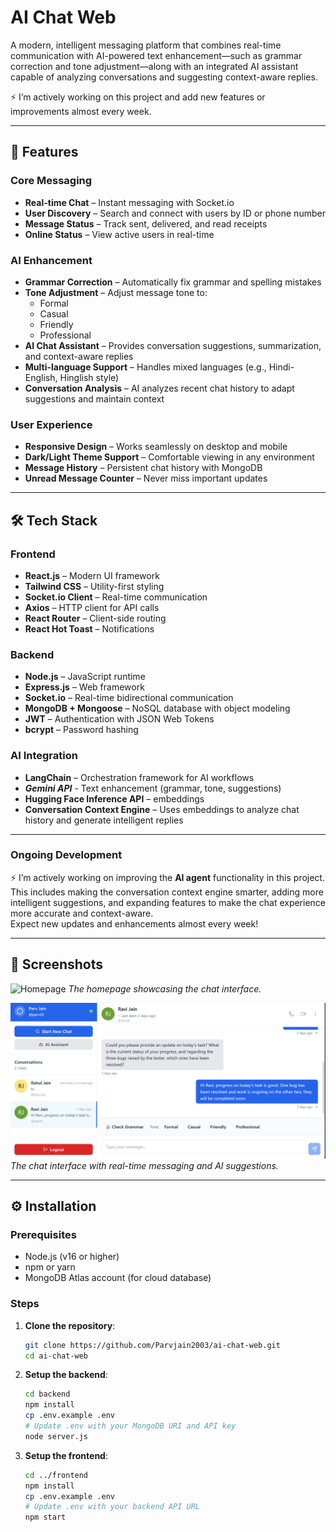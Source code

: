 # AI Chat Web

A modern, intelligent messaging platform that combines real-time communication with AI-powered text enhancement—such as grammar correction and tone adjustment—along with an integrated AI assistant capable of analyzing conversations and suggesting context-aware replies.

⚡ I’m actively working on this project and add new features or improvements almost every week.

---

## 🚀 Features

### Core Messaging
- **Real-time Chat** – Instant messaging with Socket.io  
- **User Discovery** – Search and connect with users by ID or phone number  
- **Message Status** – Track sent, delivered, and read receipts  
- **Online Status** – View active users in real-time  

### AI Enhancement
- **Grammar Correction** – Automatically fix grammar and spelling mistakes  
- **Tone Adjustment** – Adjust message tone to:  
  - Formal  
  - Casual  
  - Friendly  
  - Professional  
- **AI Chat Assistant** – Provides conversation suggestions, summarization, and context-aware replies  
- **Multi-language Support** – Handles mixed languages (e.g., Hindi-English, Hinglish style)  
- **Conversation Analysis** – AI analyzes recent chat history to adapt suggestions and maintain context  

### User Experience
- **Responsive Design** – Works seamlessly on desktop and mobile  
- **Dark/Light Theme Support** – Comfortable viewing in any environment  
- **Message History** – Persistent chat history with MongoDB  
- **Unread Message Counter** – Never miss important updates  

---

## 🛠️ Tech Stack

### Frontend
- **React.js** – Modern UI framework  
- **Tailwind CSS** – Utility-first styling  
- **Socket.io Client** – Real-time communication  
- **Axios** – HTTP client for API calls  
- **React Router** – Client-side routing  
- **React Hot Toast** – Notifications  

### Backend
- **Node.js** – JavaScript runtime  
- **Express.js** – Web framework  
- **Socket.io** – Real-time bidirectional communication  
- **MongoDB + Mongoose** – NoSQL database with object modeling  
- **JWT** – Authentication with JSON Web Tokens  
- **bcrypt** – Password hashing  

### AI Integration
- **LangChain** – Orchestration framework for AI workflows
- ***Gemini API*** -  Text enhancement (grammar, tone, suggestions)  
- **Hugging Face Inference API** – embeddings  
- **Conversation Context Engine** – Uses embeddings to analyze chat history and generate intelligent replies  

---

### Ongoing Development
⚡ I’m actively working on improving the **AI agent** functionality in this project.  
This includes making the conversation context engine smarter, adding more intelligent suggestions, and expanding features to make the chat experience more accurate and context-aware.  
Expect new updates and enhancements almost every week!

---

## 📸 Screenshots

![Homepage](https://github.com/Parvjain2003/ai-chat-web/raw/main/screenshots/homepage.png)
*The homepage showcasing the chat interface.*

![Chat Interface](https://github.com/Parvjain2003/ai-chat-web/raw/main/screenshots/chat-interface.png)
*The chat interface with real-time messaging and AI suggestions.*

---

## ⚙️ Installation

### Prerequisites

- Node.js (v16 or higher)
- npm or yarn
- MongoDB Atlas account (for cloud database)

### Steps

1. **Clone the repository**:

   ```bash
   git clone https://github.com/Parvjain2003/ai-chat-web.git
   cd ai-chat-web

2. **Setup the backend**:
   ```bash
   cd backend
   npm install
   cp .env.example .env
   # Update .env with your MongoDB URI and API key
   node server.js

3. **Setup the frontend**:
   ```bash
   cd ../frontend
   npm install
   cp .env.example .env
   # Update .env with your backend API URL
   npm start 

